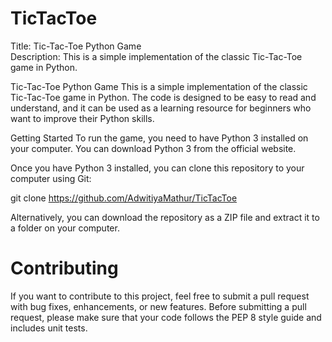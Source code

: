 # TicTacToe
Title: Tic-Tac-Toe Python Game  
Description:  This is a simple implementation of the classic Tic-Tac-Toe game in Python. 

Tic-Tac-Toe Python Game
This is a simple implementation of the classic Tic-Tac-Toe game in Python. The code is designed to be easy to read and understand, and it can be used as a learning resource for beginners who want to improve their Python skills.

Getting Started
To run the game, you need to have Python 3 installed on your computer. You can download Python 3 from the official website.

Once you have Python 3 installed, you can clone this repository to your computer using Git:

git clone https://github.com/AdwitiyaMathur/TicTacToe

Alternatively, you can download the repository as a ZIP file and extract it to a folder on your computer.

# Contributing
If you want to contribute to this project, feel free to submit a pull request with bug fixes, enhancements, or new features. Before submitting a pull request, please make sure that your code follows the PEP 8 style guide and includes unit tests.
